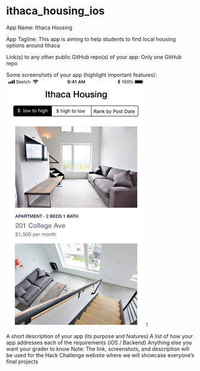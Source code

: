 # ithaca_housing_ios

App Name: Ithaca Housing

App Tagline: This app is aiming to help students to find local housing options around Ithaca

Link(s) to any other public GitHub repo(s) of your app: Only one GitHub repo

Some screenshots of your app (highlight important features): ![alt text](homepageithaca_housing_1.jpg)!

A short description of your app (its purpose and features)
A list of how your app addresses each of the requirements (iOS / Backend)
Anything else you want your grader to know
Note: The link, screenshots, and description will be used for the Hack Challenge website where we will showcase everyone’s final projects
